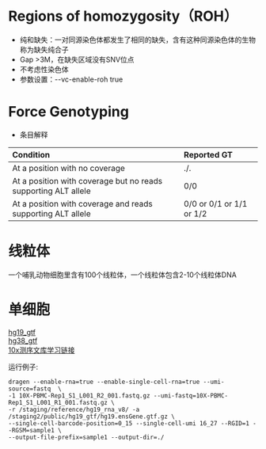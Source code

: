 # Regions of homozygosity（ROH）

* 纯和缺失：一对同源染色体都发生了相同的缺失，含有这种同源染色体的生物称为缺失纯合子
* Gap >3M，在缺失区域没有SNV位点
* 不考虑性染色体
* 参数设置：--vc-enable-roh true

# Force Genotyping

* 条目解释

|Condition|Reported GT|
|:---|:---|
|At a position with no coverage|./.|
|At a position with coverage but no reads supporting ALT allele|0/0|
|At a position with coverage and reads supporting ALT allele|0/0 or 0/1 or 1/1 or 1/2|

# 线粒体

一个哺乳动物细胞里含有100个线粒体，一个线粒体包含2-10个线粒体DNA

# 单细胞

[hg19_gtf](https://hgdownload.soe.ucsc.edu/goldenPath/hg19/bigZips/genes/)<br>
[hg38_gtf](https://hgdownload.soe.ucsc.edu/goldenPath/hg38/bigZips/genes)<br>
[10x测序文库学习链接](https://teichlab.github.io/scg_lib_structs/methods_html/10xChromium3.html)

运行例子:

    dragen --enable-rna=true --enable-single-cell-rna=true --umi-source=fastq  \
    -1 10X-PBMC-Rep1_S1_L001_R2_001.fastq.gz --umi-fastq=10X-PBMC-Rep1_S1_L001_R1_001.fastq.gz \
    -r /staging/reference/hg19_rna_v8/ -a /staging2/public/hg19_gtf/hg19.ensGene.gtf.gz \
    --single-cell-barcode-position=0_15 --single-cell-umi 16_27 --RGID=1 --RGSM=sample1 \
    --output-file-prefix=sample1 --output-dir=./